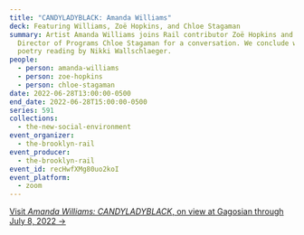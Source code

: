 ```yaml
---
title: "CANDYLADYBLACK: Amanda Williams"
deck: Featuring Williams, Zoë Hopkins, and Chloe Stagaman
summary: Artist Amanda Williams joins Rail contributor Zoë Hopkins and Rail
  Director of Programs Chloe Stagaman for a conversation. We conclude with a
  poetry reading by Nikki Wallschlaeger.
people:
  - person: amanda-williams
  - person: zoe-hopkins
  - person: chloe-stagaman
date: 2022-06-28T13:00:00-0500
end_date: 2022-06-28T15:00:00-0500
series: 591
collections:
  - the-new-social-environment
event_organizer:
  - the-brooklyn-rail
event_producer:
  - the-brooklyn-rail
event_id: recHwfXMg80uo2koI
event_platform:
  - zoom
---
```

[Visit *Amanda Williams: CANDYLADYBLACK*, on view at Gagosian through July 8, 2022 →](https://gagosian.com/exhibitions/2022/amanda-williams-candyladyblack/)